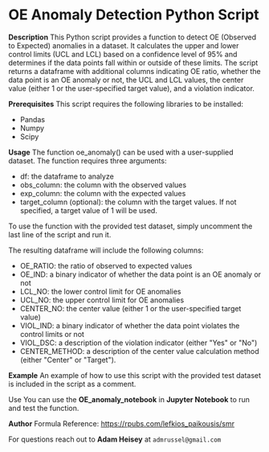 # OE Anomaly Detection Python Script

**Description**
This Python script provides a function to detect OE (Observed to Expected) anomalies in a dataset. It calculates the upper and lower control limits (UCL and LCL) based on a confidence level of 95% and determines if the data points fall within or outside of these limits. The script returns a dataframe with additional columns indicating OE ratio, whether the data point is an OE anomaly or not, the UCL and LCL values, the center value (either 1 or the user-specified target value), and a violation indicator.

**Prerequisites**
This script requires the following libraries to be installed:
- Pandas
- Numpy
- Scipy

**Usage**
The function oe_anomaly() can be used with a user-supplied dataset. The function requires three arguments: 
- df: the dataframe to analyze
- obs_column: the column with the observed values
- exp_column: the column with the expected values
- target_column (optional): the column with the target values. If not specified, a target value of 1 will be used.

To use the function with the provided test dataset, simply uncomment the last line of the script and run it.

The resulting dataframe will include the following columns:
- OE_RATIO: the ratio of observed to expected values
- OE_IND: a binary indicator of whether the data point is an OE anomaly or not
- LCL_NO: the lower control limit for OE anomalies
- UCL_NO: the upper control limit for OE anomalies
- CENTER_NO: the center value (either 1 or the user-specified target value)
- VIOL_IND: a binary indicator of whether the data point violates the control limits or not
- VIOL_DSC: a description of the violation indicator (either "Yes" or "No")
- CENTER_METHOD: a description of the center value calculation method (either "Center" or "Target").

**Example**
An example of how to use this script with the provided test dataset is included in the script as a comment. 

Use You can use the **OE_anomaly_notebook** in **Jupyter Notebook** to run and test the function. 

**Author**
Formula Reference: https://rpubs.com/lefkios_paikousis/smr

For questions reach out to **Adam Heisey** at ```admrussel@gmail.com```